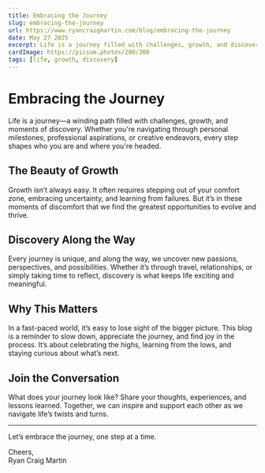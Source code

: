 ```yaml
---
title: Embracing the Journey
slug: embracing-the-journey
url: https://www.ryancraigmartin.com/blog/embracing-the-journey
date: May 27 2025
excerpt: Life is a journey filled with challenges, growth, and discovery. Let’s explore it together.
cardImage: https://picsum.photos/200/300
tags: [life, growth, discovery]
---
```


# Embracing the Journey

Life is a journey—a winding path filled with challenges, growth, and moments of discovery. Whether you're navigating through personal milestones, professional aspirations, or creative endeavors, every step shapes who you are and where you're headed.

## The Beauty of Growth

Growth isn’t always easy. It often requires stepping out of your comfort zone, embracing uncertainty, and learning from failures. But it’s in these moments of discomfort that we find the greatest opportunities to evolve and thrive.

## Discovery Along the Way

Every journey is unique, and along the way, we uncover new passions, perspectives, and possibilities. Whether it’s through travel, relationships, or simply taking time to reflect, discovery is what keeps life exciting and meaningful.

## Why This Matters

In a fast-paced world, it’s easy to lose sight of the bigger picture. This blog is a reminder to slow down, appreciate the journey, and find joy in the process. It’s about celebrating the highs, learning from the lows, and staying curious about what’s next.

## Join the Conversation

What does your journey look like? Share your thoughts, experiences, and lessons learned. Together, we can inspire and support each other as we navigate life’s twists and turns.

---

Let’s embrace the journey, one step at a time.

Cheers,  
Ryan Craig Martin
